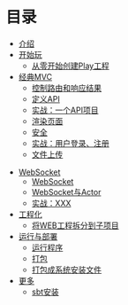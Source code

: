 # 目录

* [介绍](README.md)
* [开始玩](playing/README.md)
  * [从零开始创建Play工程](playing/install.md)
* [经典MVC](mvc/README.md)
  * [控制路由和响应结果](mvc/route-result.md)
  * [定义API](mvc/define-api.md)
  * [实战：一个API项目](mvc/api-project.md)
  * [渲染页面](mvc/page.md)
  * [安全](mvc/auth.md)
  * [实战：用户登录、注册](mvc/sign.md)
  * [文件上传](mvc/fileupload.md)
<!--* [流处理](stream/README.md)-->
  <!--* [Chunk](stream/chunk.md)-->
  <!--* [Comet](stream/comet.md)-->
  <!--* [EventStream](stream/event-stream.md)-->
* [WebSocket](websocket/README.md)
  * [WebSocket](websocket/websocket.md)
  * [WebSocket与Actor](websocket/actor.md)
  * [实战：XXX](websocket/action.md)
* [工程化](engineering/README.md)
  * [将WEB工程拆分到子项目](engineering/subproject.md)
* [运行与部署](run/README.md)
  * [运行程序](run/run.md)
  * [打包](run/package.md)
  * [打包成系统安装文件](run/system-package.md)
* [更多](more/README.md)
  * [sbt安装](more/sbt-install.md)

